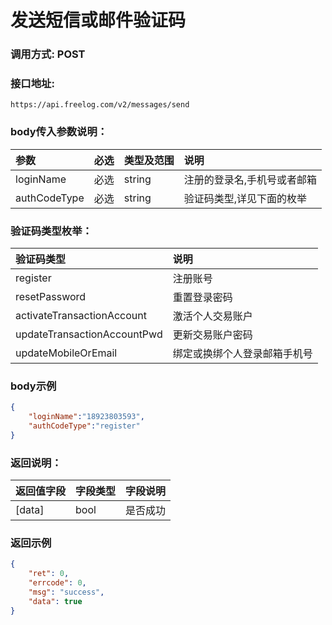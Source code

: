 # 发送短信或邮件验证码

### 调用方式: POST

### 接口地址:

```
https://api.freelog.com/v2/messages/send
```



### body传入参数说明：

| 参数 | 必选 | 类型及范围 | 说明 |
| :--- | :--- | :--- | :--- |
|loginName|必选|string|注册的登录名,手机号或者邮箱|
|authCodeType|必选|string|验证码类型,详见下面的枚举|



### 验证码类型枚举：

| 验证码类型                  | 说明                         |
| :-------------------------- | :--------------------------- |
| register                    | 注册账号                     |
| resetPassword               | 重置登录密码                 |
| activateTransactionAccount  | 激活个人交易账户             |
| updateTransactionAccountPwd | 更新交易账户密码             |
| updateMobileOrEmail         | 绑定或换绑个人登录邮箱手机号 |



### body示例

```json
{
    "loginName":"18923803593",
    "authCodeType":"register"
}
```



### 返回说明：

| 返回值字段 | 字段类型 | 字段说明 |
| :--- | :--- | :--- |
| [data] | bool | 是否成功 |



### 返回示例

```json
{
    "ret": 0,
    "errcode": 0,
    "msg": "success",
    "data": true
}
```
